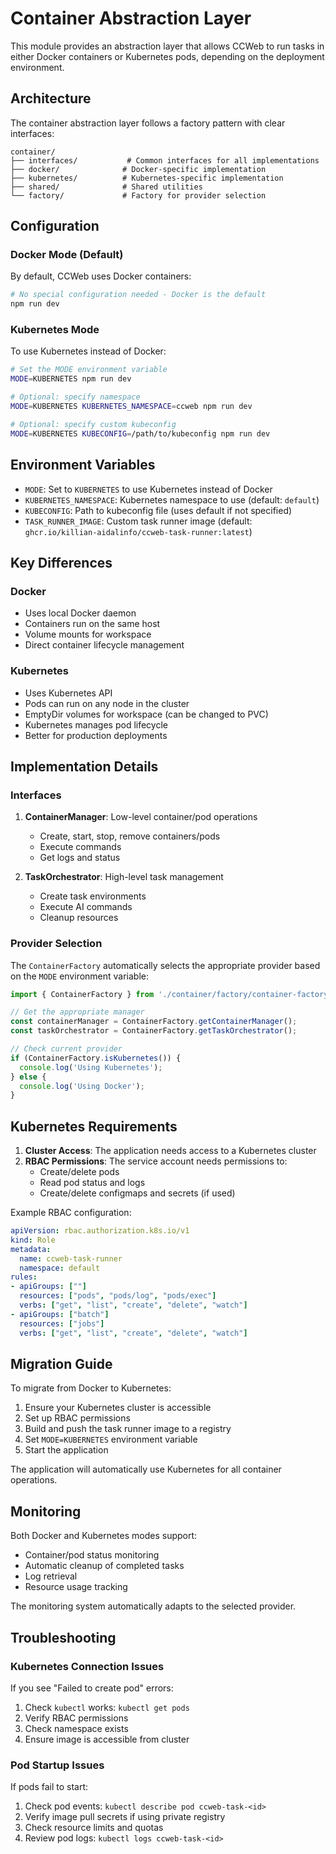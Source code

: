 # Container Abstraction Layer

This module provides an abstraction layer that allows CCWeb to run tasks in either Docker containers or Kubernetes pods, depending on the deployment environment.

## Architecture

The container abstraction layer follows a factory pattern with clear interfaces:

```
container/
├── interfaces/           # Common interfaces for all implementations
├── docker/              # Docker-specific implementation
├── kubernetes/          # Kubernetes-specific implementation
├── shared/              # Shared utilities
└── factory/             # Factory for provider selection
```

## Configuration

### Docker Mode (Default)

By default, CCWeb uses Docker containers:

```bash
# No special configuration needed - Docker is the default
npm run dev
```

### Kubernetes Mode

To use Kubernetes instead of Docker:

```bash
# Set the MODE environment variable
MODE=KUBERNETES npm run dev

# Optional: specify namespace
MODE=KUBERNETES KUBERNETES_NAMESPACE=ccweb npm run dev

# Optional: specify custom kubeconfig
MODE=KUBERNETES KUBECONFIG=/path/to/kubeconfig npm run dev
```

## Environment Variables

- `MODE`: Set to `KUBERNETES` to use Kubernetes instead of Docker
- `KUBERNETES_NAMESPACE`: Kubernetes namespace to use (default: `default`)
- `KUBECONFIG`: Path to kubeconfig file (uses default if not specified)
- `TASK_RUNNER_IMAGE`: Custom task runner image (default: `ghcr.io/killian-aidalinfo/ccweb-task-runner:latest`)

## Key Differences

### Docker
- Uses local Docker daemon
- Containers run on the same host
- Volume mounts for workspace
- Direct container lifecycle management

### Kubernetes
- Uses Kubernetes API
- Pods can run on any node in the cluster
- EmptyDir volumes for workspace (can be changed to PVC)
- Kubernetes manages pod lifecycle
- Better for production deployments

## Implementation Details

### Interfaces

1. **ContainerManager**: Low-level container/pod operations
   - Create, start, stop, remove containers/pods
   - Execute commands
   - Get logs and status

2. **TaskOrchestrator**: High-level task management
   - Create task environments
   - Execute AI commands
   - Cleanup resources

### Provider Selection

The `ContainerFactory` automatically selects the appropriate provider based on the `MODE` environment variable:

```typescript
import { ContainerFactory } from './container/factory/container-factory';

// Get the appropriate manager
const containerManager = ContainerFactory.getContainerManager();
const taskOrchestrator = ContainerFactory.getTaskOrchestrator();

// Check current provider
if (ContainerFactory.isKubernetes()) {
  console.log('Using Kubernetes');
} else {
  console.log('Using Docker');
}
```

## Kubernetes Requirements

1. **Cluster Access**: The application needs access to a Kubernetes cluster
2. **RBAC Permissions**: The service account needs permissions to:
   - Create/delete pods
   - Read pod status and logs
   - Create/delete configmaps and secrets (if used)

Example RBAC configuration:

```yaml
apiVersion: rbac.authorization.k8s.io/v1
kind: Role
metadata:
  name: ccweb-task-runner
  namespace: default
rules:
- apiGroups: [""]
  resources: ["pods", "pods/log", "pods/exec"]
  verbs: ["get", "list", "create", "delete", "watch"]
- apiGroups: ["batch"]
  resources: ["jobs"]
  verbs: ["get", "list", "create", "delete", "watch"]
```

## Migration Guide

To migrate from Docker to Kubernetes:

1. Ensure your Kubernetes cluster is accessible
2. Set up RBAC permissions
3. Build and push the task runner image to a registry
4. Set `MODE=KUBERNETES` environment variable
5. Start the application

The application will automatically use Kubernetes for all container operations.

## Monitoring

Both Docker and Kubernetes modes support:
- Container/pod status monitoring
- Automatic cleanup of completed tasks
- Log retrieval
- Resource usage tracking

The monitoring system automatically adapts to the selected provider.

## Troubleshooting

### Kubernetes Connection Issues

If you see "Failed to create pod" errors:
1. Check `kubectl` works: `kubectl get pods`
2. Verify RBAC permissions
3. Check namespace exists
4. Ensure image is accessible from cluster

### Pod Startup Issues

If pods fail to start:
1. Check pod events: `kubectl describe pod ccweb-task-<id>`
2. Verify image pull secrets if using private registry
3. Check resource limits and quotas
4. Review pod logs: `kubectl logs ccweb-task-<id>`